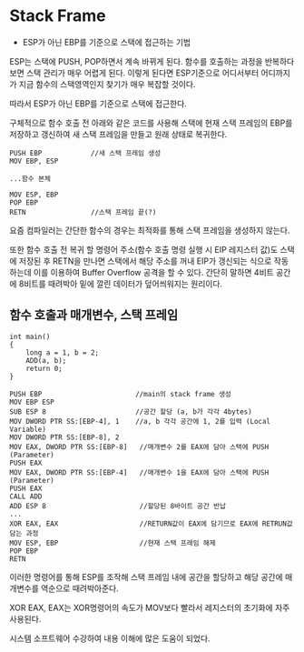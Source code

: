 # Stack Frame

- ESP가 아닌 EBP를 기준으로 스택에 접근하는 기법

ESP는 스택에 PUSH, POP하면서 계속 바뀌게 된다. 함수를 호출하는 과정을 반복하다보면 스택 관리가 매우 어렵게 된다. 이렇게 된다면 ESP기준으로 어디서부터 어디까지가 지금 함수의 스택영역인지 찾기가 매우 복잡할 것이다.

따라서 ESP가 아닌 EBP를 기준으로 스택에 접근한다.

구체적으로 함수 호출 전 아래와 같은 코드를 사용해 스택에 현재 스택 프레임의 EBP를 저장하고 갱신하여 새 스택 프레임을 만들고 원래 상태로 복귀한다.

    PUSH EBP            //새 스택 프레임 생성
    MOV EBP, ESP

    ...함수 본체

    MOV ESP, EBP
    POP EBP
    RETN                //스택 프레임 끝(?)

요즘 컴파일러는 간단한 함수의 경우는 최적화를 통해 스택 프레임을 생성하지 않는다.

또한 함수 호출 전 복귀 할 명령어 주소(함수 호출 명령 실행 시 EIP 레지스터 값)도 스택에 저장된 후 RETN을 만나면 스택에서 해당 주소를 꺼내 EIP가 갱신되는 식으로 작동하는데 이를 이용하여 Buffer Overflow 공격을 할 수 있다. 간단히 말하면 4비트 공간에 8비트를 때려박아 밑에 깔린 데이터가 덮어씌워지는 원리이다.

## 함수 호출과 매개변수, 스택 프레임

    int main()
    {
        long a = 1, b = 2;
        ADD(a, b);
        return 0;
    }

    PUSH EBP                       //main의 stack frame 생성
    MOV EBP ESP
    SUB ESP 8                      //공간 할당 (a, b가 각각 4bytes)
    MOV DWORD PTR SS:[EBP-4], 1    //a, b 각각 공간에 1, 2를 입력 (Local Variable)
    MOV DWORD PTR SS:[EBP-8], 2
    MOV EAX, DWORD PTR SS:[EBP-8]   //매개변수 2를 EAX에 담아 스택에 PUSH  (Parameter)
    PUSH EAX
    MOV EAX, DWORD PTR SS:[EBP-4]   //매개변수 1을 EAX에 담아 스택에 PUSH  (Parameter)
    PUSH EAX
    CALL ADD
    ADD ESP 8                       //할당된 8바이트 공간 반납
    ...
    XOR EAX, EAX                    //RETURN값이 EAX에 담기므로 EAX에 RETRUN값 담는 과정
    MOV ESP, EBP                    //현재 스택 프레임 해제
    POP EBP
    RETN

이러한 명령어를 통해 ESP를 조작해 스택 프레임 내에 공간을 할당하고 해당 공간에  매개변수를 역순으로 때려박아준다.

XOR EAX, EAX는 XOR명령어의 속도가 MOV보다 빨라서 레지스터의 초기화에 자주 사용된다.


시스템 소프트웨어 수강하여 내용 이해에 많은 도움이 되었다.